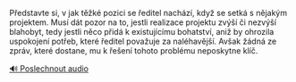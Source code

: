 
Představte si, v jak těžké pozici se ředitel nachází, když se setká s nějakým projektem. Musí dát pozor na to, jestli realizace projektu zvýší či nezvýší blahobyt, tedy jestli něco přidá k existujícímu bohatství, aniž by ohrozila uspokojení potřeb, které ředitel považuje za naléhavější. Avšak žádná ze zpráv, které dostane, mu k řešení tohoto problému neposkytne klíč.

[🔊 Poslechnout audio](/data/7-paragraphs/audio/chapter_140/para_006-Pedstavte-si-v-jak-tk-pozici-se-editel-nach.mp3)
